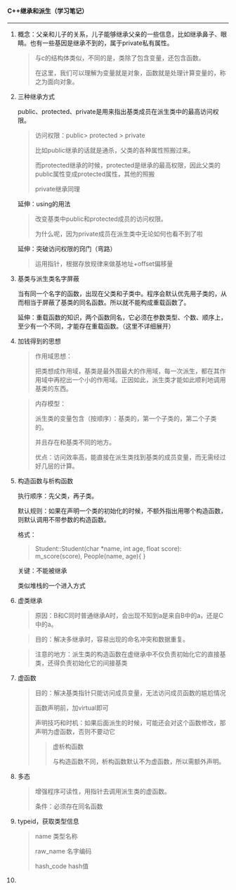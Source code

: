#### C++继承和派生（学习笔记）

---



1. 概念：父亲和儿子的关系，儿子能够继承父亲的一些信息，比如继承鼻子、眼睛。也有一些基因是继承不到的，属于private私有属性。

   > 与c的结构体类似，不同的是，类除了包含变量，还包含函数。
   >
   > 在这里，我们可以理解为变量就是对象，函数就是处理计算变量的，称之为面向对象。

2. 三种继承方式

   public、protected、private是用来指出基类成员在派生类中的最高访问权限。

   > 访问权限：public> protected > private
   >
   > 比如public继承的话就是通杀，父类的各种属性照搬过来。
   >
   > 而protected继承的时候，protected是继承的最高权限，因此父类的public属性变成protected属性，其他的照搬
   >
   > private继承同理

   延伸：using的用法

   > 改变基类中public和protected成员的访问权限。
   >
   > 为什么呢，因为private成员在派生类中无论如何也看不到了啦

   延伸：突破访问权限的窍门（弯路）

   > 运用指针，根据存放规律来做基地址+offset偏移量

3. 基类与派生类名字屏蔽

   当有同一个名字的函数，出现在父类和子类中。程序会默认优先用子类的，从而相当于屏蔽了基类的同名函数。所以就不能构成重载函数了。

   延伸：重载函数的知识，两个函数同名，它必须在参数类型、个数、顺序上，至少有一个不同，才能存在重载函数。（这里不详细展开）

4. 加钱得到的思想

   > 作用域思想：
   >
   > 把类想成作用域，基类是最外围最大的作用域，每一次派生，都在其作用域中再挖出一个小的作用域。正因如此，派生类才能如此顺利地调用基类的东西。

   > 内存模型：
   >
   > 派生类的变量包含（按顺序）：基类的，第一个子类的，第二个子类的。
   >
   > 并且存在和基类不同的地方。
   >
   > 优点：访问效率高，能直接在派生类找到基类的成员变量，而无需经过好几层的计算。

5. 构造函数与析构函数

   执行顺序：先父类，再子类。

   默认规则：如果在声明一个类的初始化的时候，不额外指出用哪个构造函数，则默认调用不带参数的构造函数。

   格式：

   > Student::Student(char *name, int age, float score): m_score(score), People(name, age){ }
   
   关键：不能被继承
   
   类似堆栈的一个进入方式
   
6. 虚类继承

   > 原因：B和C同时普通继承A时，会出现不知到a是来自B中的a，还是C中的a。

   > 目的：解决多继承时，容易出现的命名冲突和数据重复。
   
   > 注意的地方：派生类的构造函数在虚继承中不仅负责初始化它的直接基类，还得负责初始化它的间接基类
   
7. 虚函数

   > 目的：解决基类指针只能访问成员变量，无法访问成员函数的尴尬情况
   >
   > 函数声明前，加virtual即可
   >
   > 声明技巧和时机：如果后面派生的时候，可能还会对这个函数修改，那声明为虚函数，否则不要动它
   >
   > > 虚析构函数
   > >
   > > 与构造函数不同，析构函数默认不为虚函数，所以需额外声明。

8. 多态

   > 增强程序可读性，用指针去调用派生类的虚函数。
   >
   > 条件：必须存在同名函数

9. typeid，获取类型信息

   > name  类型名称
   >
   > raw_name  名字编码
   >
   > hash_code  hash值

10. 

   

   